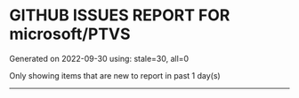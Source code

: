 
# GITHUB ISSUES REPORT FOR microsoft/PTVS


Generated on 2022-09-30 using: stale=30, all=0


Only showing items that are new to report in past 1 day(s)


---
